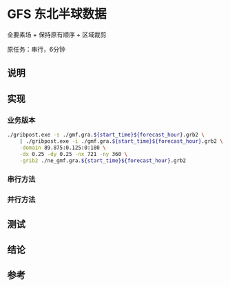 # GFS 东北半球数据

全要素场 + 保持原有顺序 + 区域裁剪

原任务：串行，6分钟

## 说明



## 实现

### 业务版本

```bash
./gribpost.exe -s ./gmf.gra.${start_time}${forecast_hour}.grb2 \
    | ./gribpost.exe -i ./gmf.gra.${start_time}${forecast_hour}.grb2 \
    -domain 89.875:0.125:0:180 \
    -dx 0.25 -dy 0.25 -nx 721 -ny 360 \
    -grib2 ./ne_gmf.gra.${start_time}${forecast_hour}.grb2
```

### 串行方法



### 并行方法



## 测试



## 结论



## 参考

